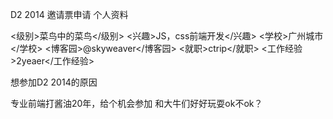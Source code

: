 D2 2014 邀请票申请
个人资料

<级别>菜鸟中的菜鸟</级别> 
<兴趣>JS，css前端开发</兴趣>
<学校>广州城市</学校>
<博客园>@skyweaver</博客园>
<就职>ctrip</就职>
<工作经验>2yeaer</工作经验>

想参加D2 2014的原因

专业前端打酱油20年，给个机会参加 和大牛们好好玩耍ok不ok？
